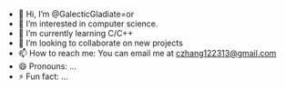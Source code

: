 - 👋 Hi, I’m @GalecticGladiate=or
- 👀 I’m interested in computer science.
- 🌱 I’m currently learning C/C++
- 💞️ I’m looking to collaborate on new projects
- 📫 How to reach me: You can email me at czhang122313@gmail.com
- 😄 Pronouns: ...
- ⚡ Fun fact: ...

<!---
GalecticGladiater/GalecticGladiater is a ✨ special ✨ repository because its `README.md` (this file) appears on your GitHub profile.
You can click the Preview link to take a look at your changes.
--->
